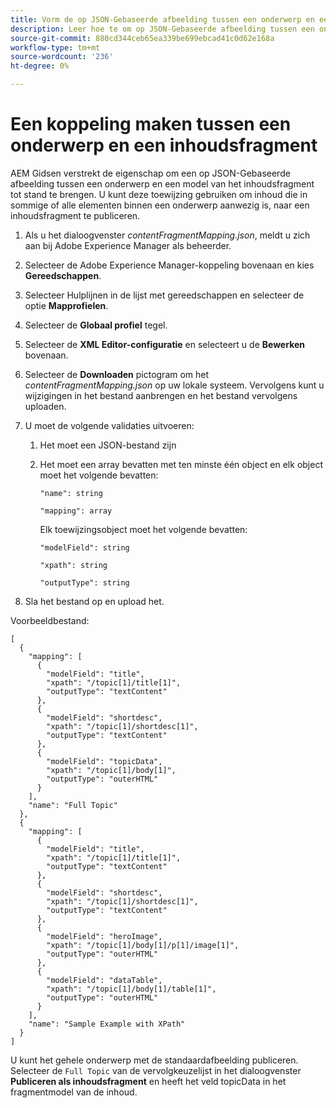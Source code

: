 ```yaml
---
title: Vorm de op JSON-Gebaseerde afbeelding tussen een onderwerp en een model van het inhoudsfragment.
description: Leer hoe te om op JSON-Gebaseerde afbeelding tussen een onderwerp en een model van het inhoudsfragment te vormen.
source-git-commit: 880cd344ceb65ea339be699ebcad41c0d62e168a
workflow-type: tm+mt
source-wordcount: '236'
ht-degree: 0%

---
```


# Een koppeling maken tussen een onderwerp en een inhoudsfragment

AEM Gidsen verstrekt de eigenschap om een op JSON-Gebaseerde afbeelding tussen een onderwerp en een model van het inhoudsfragment tot stand te brengen. U kunt deze toewijzing gebruiken om inhoud die in sommige of alle elementen binnen een onderwerp aanwezig is, naar een inhoudsfragment te publiceren.

1. Als u het dialoogvenster *contentFragmentMapping.json*, meldt u zich aan bij Adobe Experience Manager als beheerder.
1. Selecteer de Adobe Experience Manager-koppeling bovenaan en kies **Gereedschappen**.
1. Selecteer Hulplijnen in de lijst met gereedschappen en selecteer de optie **Mapprofielen**.
1. Selecteer de **Globaal profiel** tegel.
1. Selecteer de **XML Editor-configuratie** en selecteert u de **Bewerken** bovenaan.
1. Selecteer de **Downloaden** pictogram om het *contentFragmentMapping.json*  op uw lokale systeem. Vervolgens kunt u wijzigingen in het bestand aanbrengen en het bestand vervolgens uploaden.

1. U moet de volgende validaties uitvoeren:

   1. Het moet een JSON-bestand zijn
   2. Het moet een array bevatten met ten minste één object en elk object moet het volgende bevatten:


      `"name": string `

      `"mapping": array`

      Elk toewijzingsobject moet het volgende bevatten:

      `"modelField": string`

      `"xpath": string`

      `"outputType": string`
1. Sla het bestand op en upload het.

Voorbeeldbestand:

```
[
  {
    "mapping": [
      {
        "modelField": "title",
        "xpath": "/topic[1]/title[1]",
        "outputType": "textContent"
      },
      {
        "modelField": "shortdesc",
        "xpath": "/topic[1]/shortdesc[1]",
        "outputType": "textContent"
      },
      {
        "modelField": "topicData",
        "xpath": "/topic[1]/body[1]",
        "outputType": "outerHTML"
      }
    ],
    "name": "Full Topic"
  },
  {
    "mapping": [
      {
        "modelField": "title",
        "xpath": "/topic[1]/title[1]",
        "outputType": "textContent"
      },
      {
        "modelField": "shortdesc",
        "xpath": "/topic[1]/shortdesc[1]",
        "outputType": "textContent"
      },
      {
        "modelField": "heroImage",
        "xpath": "/topic[1]/body[1]/p[1]/image[1]",
        "outputType": "outerHTML"
      },
      {
        "modelField": "dataTable",
        "xpath": "/topic[1]/body[1]/table[1]",
        "outputType": "outerHTML"
      }
    ],
    "name": "Sample Example with XPath"
  }
]
```

U kunt het gehele onderwerp met de standaardafbeelding publiceren. Selecteer de `Full Topic` van de vervolgkeuzelijst in het dialoogvenster **Publiceren als inhoudsfragment** en heeft het veld topicData in het fragmentmodel van de inhoud.
